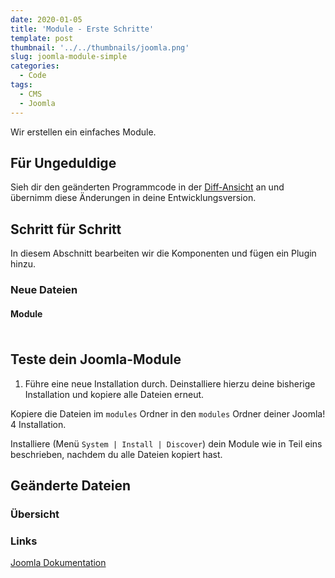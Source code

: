 ```yaml
---
date: 2020-01-05
title: 'Module - Erste Schritte'
template: post
thumbnail: '../../thumbnails/joomla.png'
slug: joomla-module-simple
categories:
  - Code
tags:
  - CMS
  - Joomla
---
```


Wir erstellen ein einfaches Module.

## Für Ungeduldige

Sieh dir den geänderten Programmcode in der [Diff-Ansicht](https://github.com/astridx/boilerplate/compare/t30...t31) an und übernimm diese Änderungen in deine Entwicklungsversion.

## Schritt für Schritt

In diesem Abschnitt bearbeiten wir die Komponenten und fügen ein Plugin hinzu.

### Neue Dateien

#### Module

##### []()


```php
```

## Teste dein Joomla-Module

1. Führe eine neue Installation durch. Deinstalliere hierzu deine bisherige Installation und kopiere alle Dateien erneut.

Kopiere die Dateien im `modules` Ordner in den `modules` Ordner deiner Joomla! 4 Installation.  

Installiere (Menü `System | Install | Discover`) dein Module wie in Teil eins beschrieben, nachdem du alle Dateien kopiert hast.


## Geänderte Dateien

### Übersicht

### Links

[Joomla Dokumentation](https://docs.joomla.org/J4.x:Creating_a_Simple_Module/de)

